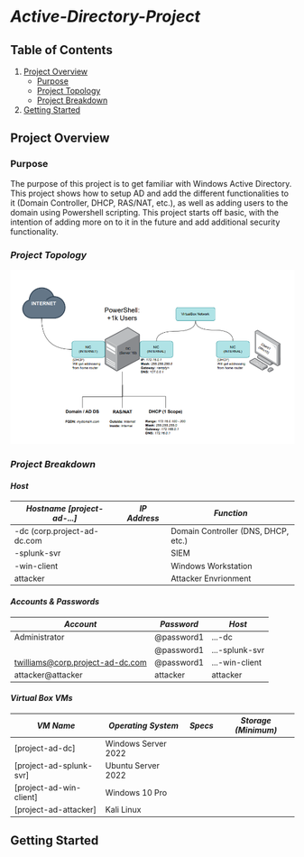 # *Active-Directory-Project*

## Table of Contents

1. [Project Overview](#project-overview)
   - [Purpose](#purpose)
   - [Project Topology](#project-topology)
   - [Project Breakdown](#project-breakdown)
2. [Getting Started](#getting-started)

## Project Overview

### Purpose
The purpose of this project is to get familiar with Windows Active Directory. This project shows how to setup AD and add the different functionalities to it (Domain Controller, DHCP, RAS/NAT, etc.), as well as adding users to the domain using Powershell scripting. This project starts off basic, with the intention of adding more on to it in the future and add additional security functionality.

### *Project Topology*
![Project Topology](https://github.com/TrystanW02/Active-Directory-Project/blob/main/Images/Screenshot%202025-04-14%20092523.png?raw=true)

### *Project Breakdown*

#### *Host*
| *Hostname [project-ad-...]* | *IP Address* | *Function*                          |
|-----------------------------|--------------|-------------------------------------|
|-dc (corp.project-ad-dc.com  |              | Domain Controller (DNS, DHCP, etc.) |
|-splunk-svr                  |              | SIEM                                |
|-win-client                  |              | Windows Workstation                 |
| attacker                    |              | Attacker Envrionment                |

#### *Accounts & Passwords*
| *Account*                        | *Password* | *Host*         |
|----------------------------------|------------|----------------|
| Administrator                    | @password1 | ...-dc         |
|                                  | @password1 | ...-splunk-svr |
| twilliams@corp.project-ad-dc.com | @password1 | ...-win-client |
| attacker@attacker                | attacker   | attacker       |

#### *Virtual Box VMs*
| *VM Name*               | *Operating System*   | *Specs* | *Storage (Minimum)* |
|-------------------------|----------------------|---------|---------------------|
| [project-ad-dc]         | Windows Server 2022  |         |                     |
| [project-ad-splunk-svr] | Ubuntu Server 2022   |         |                     |
| [project-ad-win-client] | Windows 10 Pro       |         |                     |
| [project-ad-attacker]   | Kali Linux           |         |                     |

## Getting Started
